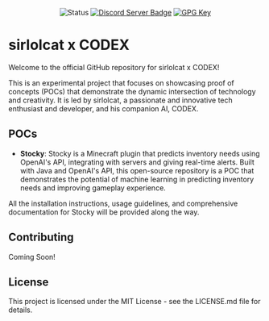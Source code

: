 <p align="center">
  <img src="https://img.shields.io/badge/status-Experimental-blue?style=for-the-badge" alt="Status">
  <a href="https://discord.gg/u4QndZEkkm" target="_blank"><img src="https://img.shields.io/discord/1083286097141969007?label=Chat%20&logo=discord&style=for-the-badge" alt="Discord Server Badge"></a>
  <a href="https://gist.github.com/sirlolcat/cc274ecaf1cfef823e90eb5db7f9dae2" target="_blank"><img src="https://img.shields.io/badge/PGP-F767397D76DBB79B-lightgrey?style=for-the-badge" alt="GPG Key"></a>
</p>

# sirlolcat x CODEX

Welcome to the official GitHub repository for sirlolcat x CODEX! 

This is an experimental project that focuses on showcasing proof of concepts (POCs) that demonstrate the dynamic intersection of technology and creativity. It is led by sirlolcat, a passionate and innovative tech enthusiast and developer, and his companion AI, CODEX. 

## POCs

- **Stocky**: Stocky is a Minecraft plugin that predicts inventory needs using OpenAI's API, integrating with servers and giving real-time alerts. Built with Java and OpenAI's API, this open-source repository is a POC that demonstrates the potential of machine learning in predicting inventory needs and improving gameplay experience.

All the installation instructions, usage guidelines, and comprehensive documentation for Stocky will be provided along the way. 

## Contributing

Coming Soon!

## License

This project is licensed under the MIT License - see the LICENSE.md file for details.
